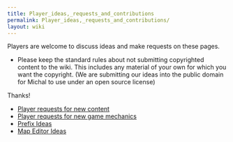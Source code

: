 ```yaml
---
title: Player_ideas,_requests_and_contributions
permalink: Player_ideas,_requests_and_contributions/
layout: wiki
---
```


Players are welcome to discuss ideas and make requests on these pages.

-   Please keep the standard rules about not submitting copyrighted
    content to the wiki. This includes any material of your own for
    which you want the copyright. (We are submitting our ideas into the
    public domain for Michal to use under an open source license)

Thanks!

-   [Player requests for new
    content](Player_requests_for_new_content "wikilink")
-   [Player requests for new game
    mechanics](Player_requests_for_new_game_mechanics "wikilink")
-   [Prefix Ideas](Pre-fix_Ideas "wikilink")
-   [Map Editor Ideas](Map_Editor_Ideas "wikilink")


